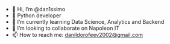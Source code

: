 - 👋 Hi, I’m @dan1ssimo
- 🐍 Python developer
- 🌱 I’m currently learning Data Science, Analytics and Backend
- 💞️ I’m looking to collaborate on Napoleon IT
- 📫 How to reach me: danildorofeev2002@gmail.com

<!---
GreatestCoder/GreatestCoder is a ✨ special ✨ repository because its `README.md` (this file) appears on your GitHub profile.
You can click the Preview link to take a look at your changes.
--->
